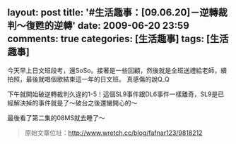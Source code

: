 layout: post
title: '#生活趣事：[09.06.20]－逆轉裁判～復甦的逆轉'
date: 2009-06-20 23:59
comments: true
categories: [生活趣事]
tags: [生活趣事]
---
今天早上日文班段考，還SoSo。接著是一些回顧，然後就是全班送禮給老師，續拍照，最後就唱個歌結束這一年的日文班。 真感傷的說Q_Q

下午就開始破逆轉裁判久違的1-5！這個SL9事件跟DL6事件一樣離奇，SL9是已經解決掉的事件就是了～破台之後還蠻開心的～ 

最後看了第二集的08MS就去睡了～

> 原始文章位址：http://www.wretch.cc/blog/fafnar123/9818212